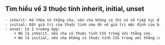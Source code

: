 ## Tìm hiều về 3 thuộc tính inherit, initial, unset
```sh
- inherit: Kế thừa từ thằng cha, nếu cha không có thì nó sẽ tiếp tục đi ra bên ngoài.
- initial: Đặt giá trị của thuộc tính nào đó về giá trị mặc định của browser.
- unset: Có 2 trường hợp:
    + Nó là inherit, nếu cha có thuộc tính CSS trùng với thằng con.
    + Nó là initial, nếu cha không có thuộc tính CSS trùng với thằng con.
```